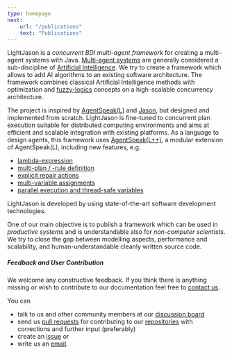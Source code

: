 ```yaml
---
type: homepage
next:
    url: "/publications"
    text: "Publications"
---
```


LightJason is a _concurrent BDI multi-agent framework_ for creating a multi-agent systems with Java. [Multi-agent systems](https://en.wikipedia.org/wiki/Multi-agent_system) are generally considered a sub-discipline of [Artificial Intelligence](https://en.wikipedia.org/wiki/Artificial_intelligence). We try to create a framework which allows to add AI algorithms to an existing software architecture. The framework combines classical Artificial Intelligence methods with optimization and [fuzzy-logics](https://en.wikipedia.org/wiki/Fuzzy_logic) concepts on a high-scalable concurrency architecture.

The project is inspired by [AgentSpeak(L)](https://en.wikipedia.org/wiki/AgentSpeak) and  [Jason](http://jason.sourceforge.net), but designed and implemented from scratch.
LightJason is fine-tuned to concurrent plan execution suitable for distributed computing environments and aims at efficient and scalable integration with existing platforms.
As a language to design agents, this framework uses [AgentSpeak(L++)](http://lightjason.github.io/AgentSpeak/rrd-output/html/org/lightjason/agentspeak/grammar/Agent.g4/index.htm), a modular extension of AgentSpeak(L), including new features, e.g.

* [lambda-expression](framework/agentspeak#lambdaexpression)
* [multi-plan / -rule definition](framework/agentspeak#multiplanrule)
* [explicit repair actions](framework/agentspeak#repairaction)
* [multi-variable assignments](framework/agentspeak#multiassignment)
* [parallel execution and thread-safe variables](framework/agentspeak#parallelism)

LightJason is developed by using state-of-the-art software development technologies.

One of our main objective is to publish a framework which can be used in _productive systems_ and is understandable also for _non-computer scientists_. We try to close the gap between modelling aspects, performance and scalability, and human-understandable cleanly written source code.

##### Feedback and User Contribution

We welcome any constructive feedback.
If you think there is anything missing or wish to contribute to our documentation feel free to [contact us](/contact).

You can

* talk to us and other community members at our [discussion board](https://gitter.im/LightJason)
* send us [pull requests](https://help.github.com/articles/about-pull-requests/) for contributing to our [repositories](https://github.com/LightJason/) with corrections and further input (preferably)
* create an [issue](https://github.com/LightJason/AgentSpeak/issues) or
* write us an [email](/contact).
